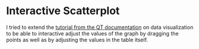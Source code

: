 # Interactive Scatterplot

I tried to extend the [tutorial from the QT documentation](https://doc.qt.io/qtforpython/tutorials/datavisualize/index.html) on data visualization to be able to interactive adjust the values of the graph by dragging the points as well as by adjusting the values in the table itself.
